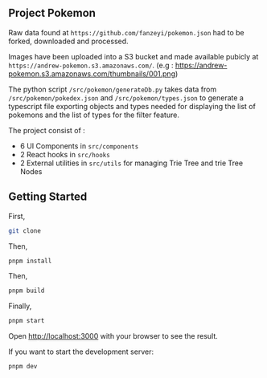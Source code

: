## Project Pokemon

Raw data found at `https://github.com/fanzeyi/pokemon.json` had to be forked, downloaded and processed.

Images have been uploaded into a S3 bucket and made available pubicly at `https://andrew-pokemon.s3.amazonaws.com/`. (e.g : https://andrew-pokemon.s3.amazonaws.com/thumbnails/001.png)

The python script `/src/pokemon/generateDb.py` takes data from `/src/pokemon/pokedex.json` and `/src/pokemon/types.json` to generate a typescript file exporting objects and types needed for displaying the list of pokemons and the list of types for the filter feature. 

The project consist of :

- 6 UI Components in `src/components`
- 2 React hooks in `src/hooks`
- 2 External utilities in `src/utils` for managing Trie Tree and trie Tree Nodes

## Getting Started

First, 
```bash
git clone
```
Then,
```bash
pnpm install
```
Then,
```bash
pnpm build
```
Finally,
```bash
pnpm start
```

Open [http://localhost:3000](http://localhost:3000) with your browser to see the result.

If you want to start the development server:

```bash
pnpm dev
```
